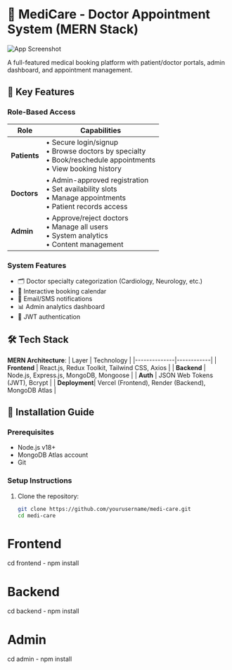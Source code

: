 # 🏥 MediCare - Doctor Appointment System (MERN Stack)

![App Screenshot](/readme-images/banner.png)<!-- Replace with your actual screenshot path -->

A full-featured medical booking platform with patient/doctor portals, admin dashboard, and appointment management.

## 🌟 Key Features

### **Role-Based Access**
| Role        | Capabilities |
|-------------|--------------|
| **Patients** | • Secure login/signup <br> • Browse doctors by specialty <br> • Book/reschedule appointments <br> • View booking history |
| **Doctors**  | • Admin-approved registration <br> • Set availability slots <br> • Manage appointments <br> • Patient records access |
| **Admin**    | • Approve/reject doctors <br> • Manage all users <br> • System analytics <br> • Content management |

### **System Features**
- 🗂️ Doctor specialty categorization (Cardiology, Neurology, etc.)
- 📅 Interactive booking calendar
- 🔔 Email/SMS notifications
- 📊 Admin analytics dashboard
- 🔐 JWT authentication

## 🛠️ Tech Stack

**MERN Architecture**:
| Layer        | Technology |
|--------------|------------|
| **Frontend** | React.js, Redux Toolkit, Tailwind CSS, Axios |
| **Backend**  | Node.js, Express.js, MongoDB, Mongoose |
| **Auth**     | JSON Web Tokens (JWT), Bcrypt |
| **Deployment**| Vercel (Frontend), Render (Backend), MongoDB Atlas |

## 🚀 Installation Guide

### Prerequisites
- Node.js v18+
- MongoDB Atlas account
- Git

### Setup Instructions
1. Clone the repository:
   ```bash
   git clone https://github.com/yourusername/medi-care.git
   cd medi-care
# Frontend
cd frontend - npm install

# Backend
cd backend - npm install

# Admin
cd admin - npm install
   

